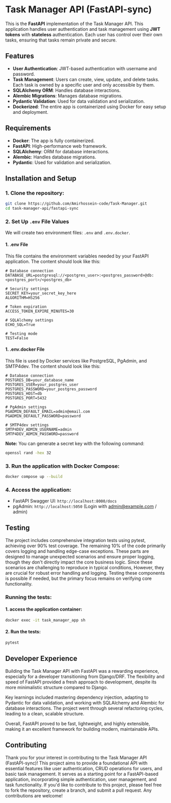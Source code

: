 # Task Manager API (FastAPI-sync)

This is the **FastAPI** implementation of the Task Manager API. This application handles user authentication and task management using **JWT tokens** with **stateless** authentication. Each user has control over their own tasks, ensuring that tasks remain private and secure.

## Features

- **User Authentication**: JWT-based authentication with username and password.
- **Task Management**: Users can create, view, update, and delete tasks. Each task is owned by a specific user and only accessible by them.
- **SQLAlchemy ORM**: Handles database interactions.
- **Alembic Migrations**: Manages database migrations.
- **Pydantic Validation**: Used for data validation and serialization.
- **Dockerized**: The entire app is containerized using Docker for easy setup and deployment.

## Requirements

- **Docker**: The app is fully containerized.
- **FastAPI**: High-performance web framework.
- **SQLAlchemy**: ORM for database interactions.
- **Alembic**: Handles database migrations.
- **Pydantic**: Used for validation and serialization.

## Installation and Setup

### 1. Clone the repository:

```bash
git clone https://github.com/Amirhossein-code/Task-Manager.git
cd task-manager-api/fastapi-sync
```

### 2. Set Up `.env` File Values

We will create two environment files: `.env` and `.env.docker`.

#### 1. **.env File**

This file contains the environment variables needed by your FastAPI application. The content should look like this:

```text
# Database connection
DATABASE_URL=postgresql://<postgres_user>:<postgres_password>@db:<postgres_port>/<postgres_db>

# Security settings
SECRET_KEY=your_secret_key_here
ALGORITHM=HS256

# Token expiration
ACCESS_TOKEN_EXPIRE_MINUTES=30

# SQLAlchemy settings
ECHO_SQL=True

# Testing mode
TEST=False
```

#### 1. **.env.docker File**

This file is used by Docker services like PostgreSQL, PgAdmin, and SMTP4dev. The content should look like this:

```text
# Database connection
POSTGRES_DB=your_database_name
POSTGRES_USER=your_postgres_user
POSTGRES_PASSWORD=your_postgres_password
POSTGRES_HOST=db
POSTGRES_PORT=5432

# PgAdmin settings
PGADMIN_DEFAULT_EMAIL=admin@email.com
PGADMIN_DEFAULT_PASSWORD=password

# SMTP4dev settings
SMTP4DEV_ADMIN_USERNAME=admin
SMTP4DEV_ADMIN_PASSWORD=password
```

**Note:** You can generate a secret key with the following command:

```bash
openssl rand -hex 32
```

### 3. Run the application with Docker Compose:

```bash
docker compose up --build
```

### 4. Access the application:

- FastAPI Swagger UI: `http://localhost:8000/docs`
- pgAdmin: `http://localhost:5050` (Login with admin@example.com / admin)

## Testing

The project includes comprehensive integration tests using pytest, achieving over 90% test coverage. The remaining 10% of the code primarily covers logging and handling edge-case exceptions. These parts are designed to manage unexpected scenarios and ensure proper logging, though they don't directly impact the core business logic. Since these scenarios are challenging to reproduce in typical conditions, However, they are crucial for robust error handling and logging. Testing these components is possible if needed, but the primary focus remains on verifying core functionality.

### Running the tests:

#### 1. access the application container:

```bash
docker exec -it task_manager_app sh
```

#### 2. Run the tests:

```bash
pytest
```

## Developer Experience

Building the Task Manager API with FastAPI was a rewarding experience, especially for a developer transitioning from Django/DRF. The flexibility and speed of FastAPI provided a fresh approach to development, despite its more minimalistic structure compared to Django.

Key learnings included mastering dependency injection, adapting to Pydantic for data validation, and working with SQLAlchemy and Alembic for database interactions. The project went through several refactoring cycles, leading to a clean, scalable structure.

Overall, FastAPI proved to be fast, lightweight, and highly extensible, making it an excellent framework for building modern, maintainable APIs.

## Contributing

Thank you for your interest in contributing to the Task Manager API (FastAPI-sync)! This project aims to provide a foundational API with essential features like user authentication, CRUD operations for users, and basic task management. It serves as a starting point for a FastAPI-based application, incorporating simple authentication, user management, and task functionality. If you'd like to contribute to this project, please feel free to fork the repository, create a branch, and submit a pull request. Any contributions are welcome!
